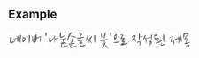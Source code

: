 Example
-------

<img class="imgtext" src="./imgtext.70da76625ab8.word-001.png" alt="네이버" title="" /> <img class="imgtext" src="./imgtext.70da76625ab8.word-002.png" alt="&#039;나눔손글씨" title="" /> <img class="imgtext" src="./imgtext.70da76625ab8.word-003.png" alt="붓&#039;으로" title="" /> <img class="imgtext" src="./imgtext.70da76625ab8.word-004.png" alt="작성된" title="" /> <img class="imgtext" src="./imgtext.70da76625ab8.word-005.png" alt="제목" title="" />
